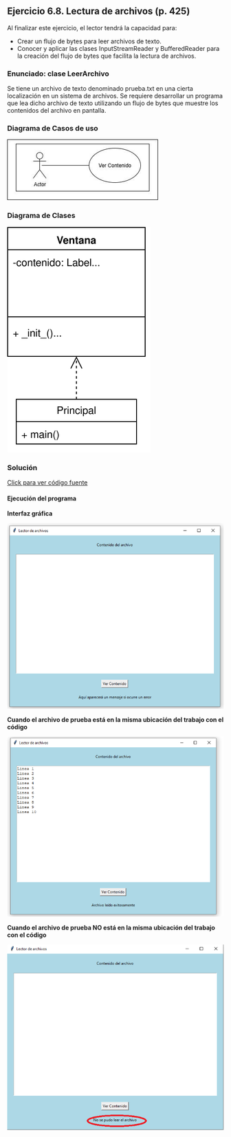 ## Ejercicio 6.8. Lectura de archivos (p. 425)

Al finalizar este ejercicio, el lector tendrá la capacidad para:

- Crear un flujo de bytes para leer archivos de texto.
- Conocer y aplicar las clases InputStreamReader y BufferedReader para la creación del flujo de bytes que facilita la lectura de archivos.

### Enunciado: clase LeerArchivo
Se tiene un archivo de texto denominado prueba.txt en una cierta localización en un sistema de archivos. Se requiere desarrollar un programa que lea dicho archivo de texto utilizando un flujo de bytes que muestre los contenidos del archivo en pantalla.

### Diagrama de Casos de uso

![alt text](media/image-3.png)

### Diagrama de Clases

![alt text](media/clasesejer5act5.svg)

### Solución

[Click para ver código fuente](https://github.com/Kolozuz/oop_unal_202501_act5/blob/main/Ejercicio5/code.py)

#### Ejecución del programa

**Interfaz gráfica**

![alt text](media/image.png)

**Cuando el archivo de prueba está en la misma ubicación del trabajo con el código**

![alt text](media/image-1.png)

**Cuando el archivo de prueba NO está en la misma ubicación del trabajo con el código**

![alt text](media/image-2.png)